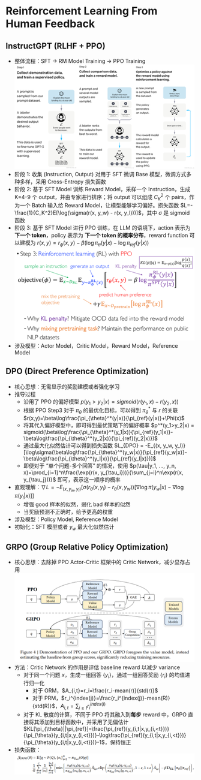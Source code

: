 # Reinforcement Learning From Human Feedback

## InstructGPT (RLHF + PPO)
+ 整体流程：SFT -> RM Model Training -> PPO Training
  ![rlhf_1](pic/rlhf_1.png)
+ 阶段 1: 收集 (Instruction, Output) 对用于 SFT 微调 Base 模型，微调方式多种多样，采用 Cross-Entropy 损失函数
+ 阶段 2: 基于 SFT Model 训练 Reward Model，采样一个 Instruction，生成 K=4-9 个 output，并由专家进行排序；将 output 可以组成 $C_K^2$ 个 pairs，作为一个 Batch 输入给 Reward Model，让模型能够学习偏好。损失函数 $L=-\frac{1}{C_K^2}E[\log(\sigma(r(x, y_w) - r(x, y_l)))]$，其中 $\sigma$ 是 sigmoid 函数
+ 阶段 3: 基于 SFT Model 进行 PPO 训练，在 LLM 的语境下，action 表示为**下一个 token**，policy 表示为 **下一个 token 的概率分布**，reward function 可以建模为 $r(x, y) = r_{\phi}(x, y) - \beta(\log\pi_{\theta}(y|x) - \log\pi_{ref}(y|x))$
  ![rlhf_2](pic/rlhf_2.png)
+ 涉及模型：Actor Model，Critic Model，Reward Model，Reference Model

## DPO (Direct Preference Optimization)
+ 核心思想：无需显示的奖励建模或者强化学习
+ 推导过程
  + 沿用了 PPO 的偏好模型 $p(y_1>y_2|x) = sigmoid(r(y_1,x)-r(y_2,x))$
  + 根据 PPO Step3 对于 $\pi_{\theta}$ 的最优化目标，可以得到 $\pi_{\theta}^*$ 与 $r$ 的关联 $r(x,y)=\beta\log\frac{\pi_{\theta}^*(y|x)}{\pi_{ref}(y|x)}+\Phi(x)$
  + 将其代入偏好模型中，即可得到最优策略下的偏好概率 $p^*(y_1>y_2|x) = sigmoid(\beta\log\frac{\pi_{\theta}^*(y_1|x)}{\pi_{ref}(y_1|x)}-\beta\log\frac{\pi_{\theta}^*(y_2|x)}{\pi_{ref}(y_2|x)})$
  + 通过最大化似然估计可以得到损失函数 $L_{DPO} = -E_{(x, y_w, y_l)}[\log\sigma(\beta\log\frac{\pi_{\theta}^*(y_w|x)}{\pi_{ref}(y_w|x)}-\beta\log\frac{\pi_{\theta}^*(y_l|x)}{\pi_{ref}(y_l|x)})]$
  + 即便对于 “单个问题-多个回答” 的情况，使用 $p(\tau|y_1, ..., y_n, x)=\prod_{i=1}^n\frac{\exp(r(x, y_{\tau_i}))}{\sum_{j=i}^n\exp(r(x, y_{\tau_j}))}$ 即可，表示这一顺序的概率
+ 直观理解：$\nabla L=-E_{(x, y_w, y_l)}[\sigma(r_{\theta}(x, y_l)-r_{\theta}(x, y_w))[\nabla\log\pi(y_w|x) - \nabla\log\pi(y_l|x)]]$
  + 增强 good 样本的似然，弱化 bad 样本的似然
  + 当奖励预测不正确时，给予更高的权重
+ 涉及模型：Policy Model, Reference Model
+ 初始化：SFT 模型或者 ${y_w}$ 最大化似然估计

## GRPO (Group Relative Policy Optimization)
+ 核心思想：去除掉 PPO Actor-Critic 框架中的 Critic Network，减少显存占用
  ![rlhf_3](pic/rlhf_3.png)
+ 方法：Critic Network 的作用是评估 baseline reward 以减少 variance
  + 对于同一个问题 $x$，生成一组回答 $\{y_i\}$，通过一组回答奖励 $\{r_i\}$ 的均值进行归一化
    + 对于 ORM，$A_{i,t}=r_i=\frac{r_i-mean(r)}{std(r)}$
    + 对于 PRM，$r_i^{index(j)}=\frac{r_i^{index(j)}-mean(R)}{std(R)}$，$A_{i,t}=\sum_{j \geq t}r_i^{index(j)}$
  + 对于 KL 散度的计算，不同于 PPO 将其融入到**每步** reward 中，GRPO 直接将其添加到目标函数中，并采用了无偏估计 $KL[\pi_{\theta}||\pi_{ref}]=\frac{\pi_{ref}(y_{i,t|x,y_{i,<t}})}{\pi_{\theta}(y_{i,t|x,y_{i,<t}})}-\log\frac{\pi_{ref}(y_{i,t|x,y_{i,<t}})}{\pi_{\theta}(y_{i,t|x,y_{i,<t}})}-1$，保持恒正
+ 损失函数：
  ![rlhf_4](pic/rlhf_4.png)
